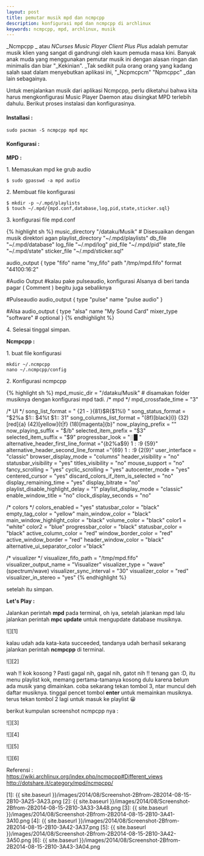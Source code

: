 ```yaml
---
layout: post
title: pemutar musik mpd dan ncmpcpp
description: konfigurasi mpd dan ncmpcpp di archlinux
keywords: ncmpcpp, mpd, archlinux, musik
---
```


_Ncmpcpp _ atau  _NCurses Music Player Client Plus Plus_ adalah pemutar musik klien yang sangat di gandrungi oleh kaum pemuda masa kini. Banyak anak muda yang menggunakan pemutar musik ini dengan alasan ringan dan minimalis dan biar "_Kekinian". _Tak sedikit pula orang orang yang kadang salah saat dalam menyebutkan aplikasi ini, "_Ncpmcpcm" "Npmcppc" _dan lain sebagainya.

Untuk menjalankan musik dari aplikasi Ncmpcpp, perlu diketahui bahwa kita harus mengkonfigurasi Music Player Daemon atau disingkat MPD terlebih dahulu. Berikut proses instalasi dan konfigurasinya.

#### Installasi :

    sudo pacman -S ncmpcpp mpd mpc

#### Konfigurasi :

**MPD :**  

1\. Memasukan mpd ke grub audio

    $ sudo gpasswd -a mpd audio

2\. Membuat file konfigurasi

    $ mkdir -p ~/.mpd/playlists
    $ touch ~/.mpd/{mpd.conf,database,log,pid,state,sticker.sql}

3\. konfigurasi file mpd.conf

{% highlight sh %}
music_directory    "/dataku/Musik" # Disesuaikan dengan musik direktori agan
playlist_directory "~/.mpd/playlists"
db_file            "~/.mpd/database"
log_file           "~/.mpd/log"
pid_file           "~/.mpd/pid"
state_file         "~/.mpd/state"
sticker_file       "~/.mpd/sticker.sql"

audio_output {
        type                    "fifo"
        name                   "my_fifo"
        path                     "/tmp/mpd.fifo"
        format                 "44100:16:2"

#Audio Output
#kalau pake pulseaudio, konfigurasi Alsanya di beri tanda pagar ( Comment ) begitu juga sebaliknya

#Pulseaudio
audio_output {
  type    "pulse"
  name    "pulse audio"
}

#Alsa
audio_output {
        type         "alsa"
        name         "My Sound Card"
        mixer_type   "software"      # optional
}
{% endhighlight %}

4\. Selesai tinggal simpan.

**Ncmpcpp :**

1\. buat file konfigurasi  

    mkdir ~/.ncmpcpp
    nano ~/.ncmpcpp/config


2\. Konfigurasi ncmpcpp

{% highlight sh %}
mpd_music_dir = "/dataku/Musik" # disamakan folder musiknya dengan konfigurasi mpd tadi.
/* mpd */
mpd_crossfade_time = "3"

/* UI */
song_list_format = " {$2%a$1 - }{$8%t$1}$R{$1%l} "
song_status_format = "$2%a $1:: $4%t $1:: $3%b$1"
song_columns_list_format = "(8f)[black]{l}  (32)[red]{a} (42)[yellow]{t|f} (18)[magenta]{b}"
now_playing_prefix = ""
now_playing_suffix = "$/b"
selected_item_prefix = "$3"
selected_item_suffix = "$9"
progressbar_look = "░█ "
alternative_header_first_line_format ="{$b$2%a$9} $1::$9 {$5%t$9}"
alternative_header_second_line_format ="{$6%b$9} $1::$9 {$2(%y)$9}"
user_interface = "classic"
browser_display_mode = "columns"
header_visibility = "no"
statusbar_visibility = "yes"
titles_visibility = "no"
mouse_support = "no"
fancy_scrolling = "yes"
cyclic_scrolling = "yes"
autocenter_mode = "yes"
centered_cursor = "yes"
discard_colors_if_item_is_selected = "no"
display_remaining_time = "yes"
display_bitrate = "no"
playlist_disable_highlight_delay = "1"
playlist_display_mode = "classic"
enable_window_title = "no"
clock_display_seconds = "no"

/* colors */
colors_enabled = "yes"
statusbar_color = "black"
empty_tag_color = "yellow"
main_window_color = "black"
main_window_highlight_color = "black"
volume_color = "black"
color1 = "white"
color2 = "blue"
progressbar_color = "black"
statusbar_color = "black"
active_column_color = "red"
window_border_color = "red"
active_window_border = "red"
header_window_color = "black"
alternative_ui_separator_color ="black"

/* visualizer */
visualizer_fifo_path = "/tmp/mpd.fifo"
visualizer_output_name = "Visualizer"
visualizer_type = "wave" (spectrum/wave)
visualizer_sync_interval = "30"
visualizer_color = "red"
visualizer_in_stereo = "yes"
{% endhighlight %}

setelah itu simpan.

**Let's Play :**

Jalankan perintah **mpd** pada terminal, oh iya, setelah jalankan mpd lalu jalankan perintah **mpc update** untuk mengupdate database musiknya.

![][1]

kalau udah ada kata-kata succeeded, tandanya udah berhasil sekarang jalankan perintah **ncmpcpp** di terminal.

![][2]

wah !! kok kosong ?  Pasti gagal nih, gagal nih, gatot nih !! 
tenang gan :D, itu menu playlist kok, memang pertama-tamanya kosong dulu karena belum ada musik yang dimainkan. coba sekarang tekan tombol 3, ntar muncul deh daftar musiknya. tinggal pencet tombol **enter** untuk memainkan musiknya. terus tekan tombol 2 lagi untuk masuk ke playlist 😀

berikut kumpulan screenshot ncmpcpp nya :

![][3]


![][4]


![][5]


![][6]

Referensi :  
https://wiki.archlinux.org/index.php/ncmpcpp#Different_views  
http://dotshare.it/category/mpd/ncmpcpp/

[1]: {{ site.baseurl }}/images/2014/08/Screenshot-2Bfrom-2B2014-08-15-2B10-3A25-3A23.png
[2]: {{ site.baseurl }}/images/2014/08/Screenshot-2Bfrom-2B2014-08-15-2B10-3A33-3A48.png
[3]: {{ site.baseurl }}/images/2014/08/Screenshot-2Bfrom-2B2014-08-15-2B10-3A41-3A10.png
[4]: {{ site.baseurl }}/images/2014/08/Screenshot-2Bfrom-2B2014-08-15-2B10-3A42-3A37.png
[5]: {{ site.baseurl }}/images/2014/08/Screenshot-2Bfrom-2B2014-08-15-2B10-3A42-3A50.png
[6]: {{ site.baseurl }}/images/2014/08/Screenshot-2Bfrom-2B2014-08-15-2B10-3A43-3A04.png